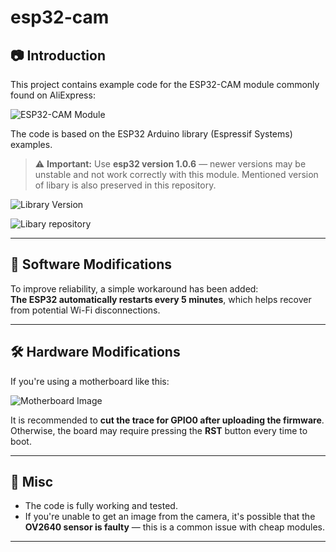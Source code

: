 # esp32-cam

## 📷 Introduction

This project contains example code for the ESP32-CAM module commonly found on AliExpress:

![ESP32-CAM Module](https://github.com/user-attachments/assets/fd8e7177-5787-4752-88bb-a274b01d3d1b)

The code is based on the ESP32 Arduino library (Espressif Systems) examples.

> ⚠️ **Important:** Use **esp32 version 1.0.6** — newer versions may be unstable and not work correctly with this module. Mentioned version of libary is also preserved in this repository.

![Library Version](https://github.com/user-attachments/assets/52dd8d03-4888-4fc4-98da-c5acba459686)

![Libary repository](https://github.com/espressif/arduino-esp32)

---

## 🔧 Software Modifications

To improve reliability, a simple workaround has been added:  
**The ESP32 automatically restarts every 5 minutes**, which helps recover from potential Wi-Fi disconnections.

---

## 🛠️ Hardware Modifications

If you're using a motherboard like this:

![Motherboard Image](https://github.com/user-attachments/assets/78268632-2c51-4234-a0d6-db0731de24a8)

It is recommended to **cut the trace for GPIO0 after uploading the firmware**.  
Otherwise, the board may require pressing the **RST** button every time to boot.

---

## 📝 Misc

- The code is fully working and tested.
- If you're unable to get an image from the camera, it's possible that the **OV2640 sensor is faulty** — this is a common issue with cheap modules.

---

